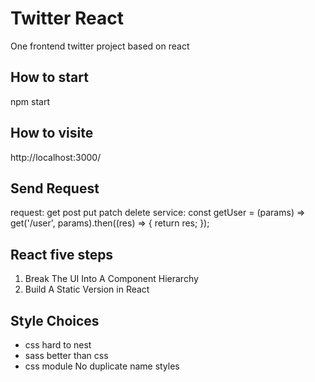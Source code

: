 # Twitter React
One frontend twitter project based on react

## How to start
npm start

## How to visite
http://localhost:3000/

## Send Request
request: get post put patch delete
service: const getUser = (params) => get('/user', params).then((res) => {
  return res;
});

## React five steps
1. Break The UI Into A Component Hierarchy
2. Build A Static Version in React


## Style Choices
- css hard to nest
- sass better than css
- css module No duplicate name styles